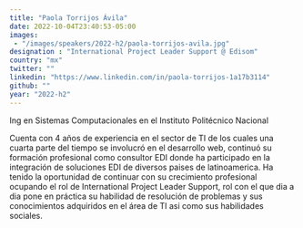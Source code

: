 ```yaml
---
title: "Paola Torrijos Ávila"
date: 2022-10-04T23:40:53-05:00
images: 
 - "/images/speakers/2022-h2/paola-torrijos-avila.jpg"
designation : "International Project Leader Support @ Edisom"
country: "mx"
twitter: ""
linkedin: "https://www.linkedin.com/in/paola-torrijos-1a17b3114"
github: ""
year: "2022-h2"
---
```


Ing en Sistemas Computacionales en el Instituto Politécnico Nacional

Cuenta con 4 años de experiencia en el sector de TI de los cuales una cuarta parte del tiempo se involucró en el desarrollo web, continuó su formación profesional como consultor EDI donde ha participado en la integración de soluciones EDI de diversos paises de latinoamerica. Ha tenido la oportunidad de continuar con su crecimiento profesional ocupando el rol de International Project Leader Support, rol con el que dia a dia pone en práctica su habilidad de resolución de problemas y sus conocimientos adquiridos en el área de TI asi como sus habilidades sociales.
